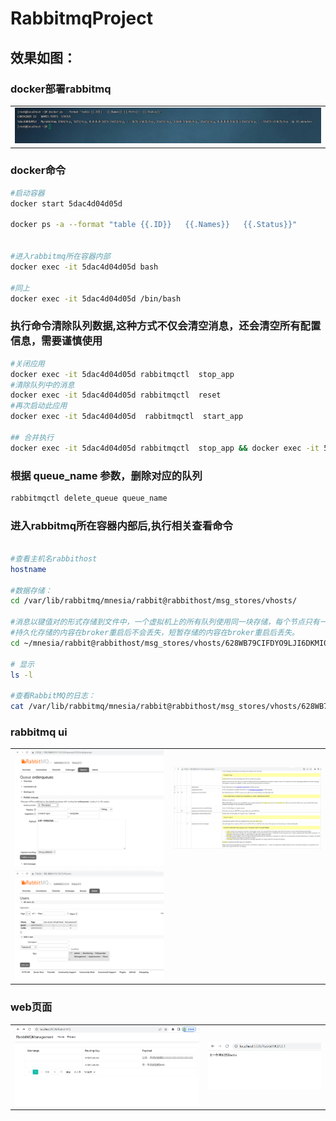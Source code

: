 # RabbitmqProject

## 效果如图：
### docker部署rabbitmq
<table>
    <tr>
        <td><img src="https://raw.githubusercontent.com/WuLex/UsefulPicture/main/rabbitmqimg/rabbitmq_docker_ps.png"/></td>
    </tr>
</table>



### docker命令
```bash
#启动容器
docker start 5dac4d04d05d

docker ps -a --format "table {{.ID}}   {{.Names}}   {{.Status}}"


#进入rabbitmq所在容器内部
docker exec -it 5dac4d04d05d bash

#同上
docker exec -it 5dac4d04d05d /bin/bash

```
### 执行命令清除队列数据,这种方式不仅会清空消息，还会清空所有配置信息，需要谨慎使用
```bash
#关闭应用
docker exec -it 5dac4d04d05d rabbitmqctl  stop_app
#清除队列中的消息
docker exec -it 5dac4d04d05d rabbitmqctl  reset
#再次启动此应用
docker exec -it 5dac4d04d05d  rabbitmqctl  start_app

## 合并执行
docker exec -it 5dac4d04d05d rabbitmqctl  stop_app && docker exec -it 5dac4d04d05d rabbitmqctl  reset && docker exec -it 5dac4d04d05d  rabbitmqctl  start_app
```

### 根据 queue_name 参数，删除对应的队列
```bash
rabbitmqctl delete_queue queue_name
```

### 进入rabbitmq所在容器内部后,执行相关查看命令
```bash

#查看主机名rabbithost
hostname

#数据存储：
cd /var/lib/rabbitmq/mnesia/rabbit@rabbithost/msg_stores/vhosts/

#消息以键值对的形式存储到文件中，一个虚拟机上的所有队列使用同一块存储，每个节点只有一个。存储分为持久化存储（msg_store_persistent）和短暂存储（msg_store_transient）。
#持久化存储的内容在broker重启后不会丢失，短暂存储的内容在broker重启后丢失。
cd ~/mnesia/rabbit@rabbithost/msg_stores/vhosts/628WB79CIFDYO9LJI6DKMI09L/msg_store_persistent

# 显示
ls -l

#查看RabbitMQ的日志：
cat /var/lib/rabbitmq/mnesia/rabbit@rabbithost/msg_stores/vhosts/628WB79CIFDYO9LJI6DKMI09L/recovery.dets
```


### rabbitmq ui
<table>
    <tr>
        <td><img src="https://raw.githubusercontent.com/WuLex/UsefulPicture/main/rabbitmqimg/queues_publish_msg.png"/></td>
        <td><img src="https://raw.githubusercontent.com/WuLex/UsefulPicture/main/rabbitmqimg/api.png"/></td>
    </tr>
    <tr>
           <td><img src="https://raw.githubusercontent.com/WuLex/UsefulPicture/main/rabbitmqimg/admin_users.png"/></td>
           <td></td>
    </tr>
</table>

### web页面
<table>
    <tr>
        <td><img src="https://raw.githubusercontent.com/WuLex/UsefulPicture/main/rabbitmqimg/list.png"/></td>
        <td><img src="https://raw.githubusercontent.com/WuLex/UsefulPicture/main/rabbitmqimg/get%20(2).png"/></td>
    </tr>
</table>

